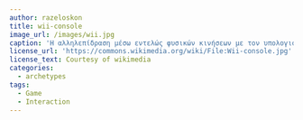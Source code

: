 ```yaml
---
author: razeloskon
title: wii-console
image_url: /images/wii.jpg
caption: 'Η αλληλεπίδραση μέσω εντελώς φυσικών κινήσεων με τον υπολογιστή ως συνήθως ξεκινάει εμπορικά από τον κόσμο των παιχνιδιών.'
license_url: 'https://commons.wikimedia.org/wiki/File:Wii-console.jpg'
license_text: Courtesy of wikimedia
categories:
  - archetypes
tags:
  - Game
  - Interaction
---
```

